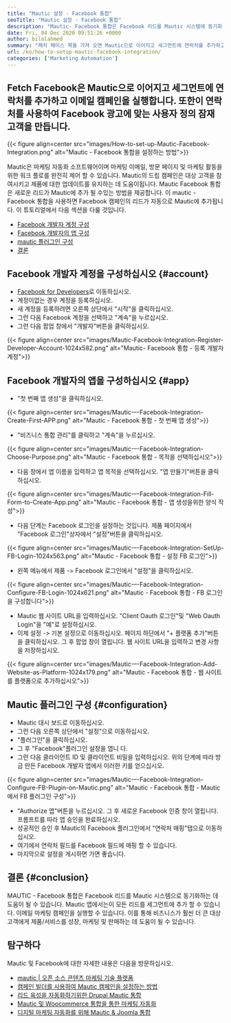 ```yaml
---
title: "Mautic 설정 - Facebook 통합" 
seoTitle: "Mautic 설정 - Facebook 통합" 
description: "Mautic- Facebook 통합은 Facebook 리드를 Mautic 시스템에 동기화 한 다음 마케팅 캠페인에 사용하는 데 도움이 될 수 있습니다." 
date: Fri, 04 Dec 2020 09:51:26 +0000
author: bilalahmed
summary: "페치 페이스 북을 가져 오면 Mautic으로 이어지고 세그먼트에 연락처를 추가하고 이메일 캠페인을 실행합니다. 또한이 연락처를 사용하여 Facebook 광고에 맞는 사용자 정의 잠재 고객을 만듭니다." 
url: /ko/how-to-setup-mautic-facebook-integration/
categories: ['Marketing Automation']
---
```


## Fetch Facebook은 Mautic으로 이어지고 세그먼트에 연락처를 추가하고 이메일 캠페인을 실행합니다. 또한이 연락처를 사용하여 Facebook 광고에 맞는 사용자 정의 잠재 고객을 만듭니다.

{{< figure align=center src="images/How-to-set-up-Mautic-Facebook-Integration.png" alt="Mautic - Facebook 통합을 설정하는 방법">}}

Mautic은 마케팅 자동화 소프트웨어이며 마케팅 이메일, 방문 페이지 및 마케팅 활동을위한 워크 플로를 완전히 제어 할 수 있습니다. Mautic의 드립 캠페인은 대상 고객을 참여시키고 제품에 대한 업데이트를 유지하는 데 도움이됩니다. Mautic Facebook 통합은 새로운 리드가 Mautic에 추가 될 수있는 방법을 제공합니다. 이 mautic - Facebook 통합을 사용하면 Facebook 캠페인의 리드가 자동으로 Mautic에 추가됩니다.
이 튜토리얼에서 다음 섹션을 다룰 것입니다.
  * [Facebook 개발자 계정 구성][1]
  * [Facebook 개발자의 앱 구성][2]
  * [mautic 플러그인 구성][3]
  * [결론][4]

## Facebook 개발자 계정을 구성하십시오 {#account}

  * [Facebook for Developers][5]로 이동하십시오.
  * 계정이없는 경우 계정을 등록하십시오.
  * 새 계정을 등록하려면 오른쪽 상단에서 "시작"을 클릭하십시오.
  * 그런 다음 Facebook 계정을 선택하고 "계속"을 누르십시오.
  * 그런 다음 팝업 창에서 "개발자"버튼을 클릭하십시오.

{{< figure align=center src="images/Mautic-Facebook-Integration-Register-Developer-Account-1024x582.png" alt="Mautic- Facebook 통합 - 등록 개발자 계정">}}


## Facebook 개발자의 앱을 구성하십시오 {#app}

  * "첫 번째 앱 생성"을 클릭하십시오.

{{< figure align=center src="images/Mautic-–-Facebook-Integration-Create-First-APP.png" alt="Mautic - Facebook 통합 - 첫 번째 앱 생성">}}

  * "비즈니스 통합 관리"를 클릭하고 "계속"을 누르십시오.

{{< figure align=center src="images/Mautic-–-Facebook-Integration-Choose-Purpose.png" alt="Mautic - Facebook 통합 - 목적을 선택하십시오">}}

  * 다음 창에서 앱 이름을 입력하고 앱 목적을 선택하십시오. "앱 만들기"버튼을 클릭하십시오.

{{< figure align=center src="images/Mautic-–-Facebook-Integration-Fill-Form-to-Create-App.png" alt="Mautic - Facebook 통합 - 앱 생성을위한 양식 작성">}}

  * 다음 단계는 Facebook 로그인을 설정하는 것입니다. 제품 페이지에서 "Facebook 로그인"상자에서 "설정"버튼을 클릭하십시오.

{{< figure align=center src="images/Mautic-–-Facebook-Integration-SetUp-FB-Login-1024x563.png" alt="Mautic - Facebook 통합 - 설정 FB 로그인">}}

  * 왼쪽 메뉴에서 제품 -> Facebook 로그인에서 "설정"을 클릭하십시오.

{{< figure align=center src="images/Mautic-–-Facebook-Integration-Configure-FB-Login-1024x621.png" alt="Mautic - Facebook 통합 - FB 로그인을 구성합니다">}}

  * Mautic 웹 사이트 URL을 입력하십시오. "Client Oauth 로그인"및 "Web Oauth Login"을 "예"로 설정하십시오.
  * 이제 설정 -> 기본 설정으로 이동하십시오. 페이지 하단에서 "+ 플랫폼 추가"버튼을 클릭하십시오. 그 후 팝업 창이 열립니다. 웹 사이트 URL을 입력하고 변경 사항을 저장하십시오.

{{< figure align=center src="images/Mautic-–-Facebook-Integration-Add-Website-as-Platform-1024x179.png" alt="Mautic - Facebook 통합 - 웹 사이트를 플랫폼으로 추가하십시오">}}


## Mautic 플러그인 구성 {#configuration}

  * Mautic 대시 보드로 이동하십시오.
  * 그런 다음 오른쪽 상단에서 "설정"으로 이동하십시오.
  * "플러그인"을 클릭하십시오.
  * 그 후 "Facebook"플러그인 설정을 엽니 다.
  * 그런 다음 클라이언트 ID 및 클라이언트 비밀을 입력하십시오. 위의 단계에 따라 방금 만든 Facebook 개발자 앱에서 이러한 키를 얻으십시오.

{{< figure align=center src="images/Mautic-–-Facebook-Integration-Configure-FB-Plugin-on-Mautic.png" alt="Mautic - Facebook 통합 - Mautic에서 FB 플러그인 구성">}}

  * "Authorize 앱"버튼을 누르십시오.
  그 후 새로운 Facebook 인증 창이 열립니다. 프롬프트를 따라 앱 승인을 완료하십시오.
  * 성공적인 승인 후 Mautic의 Facebook 플러그인에서 "연락처 매핑"탭으로 이동하십시오.
  * 여기에서 연락처 필드를 Facebook 필드에 매핑 할 수 있습니다.
  * 마지막으로 설정을 게시하면 가면 좋습니다.

## 결론 {#conclusion}

MAUTIC - Facebook 통합은 Facebook 리드를 Mautic 시스템으로 동기화하는 데 도움이 될 수 있습니다. Mautic 앱에서는이 모든 리드를 세그먼트에 추가 할 수 있습니다. 이메일 마케팅 캠페인을 실행할 수 있습니다. 이를 통해 비즈니스가 훨씬 더 큰 대상 고객에게 제품/서비스를 성장, 마케팅 및 판매하는 데 도움이 될 수 있습니다.

## 탐구하다
Mautic 및 Facebook에 대한 자세한 내용은 다음을 방문하십시오.
  * [mautic | 오픈 소스 콘텐츠 마케팅 기술 플랫폼][6]
  * [캠페인 빌더를 사용하여 Mautic 캠페인을 설정하는 방법][7]
  * [리드 육성을 자동화하기위한 Drupal Mautic 통합][8]
  * [Mautic 및 Woocommerce 통합을 통한 마케팅 자동화][9]
  * [디지털 마케팅 자동화를 위해 Mautic & Joomla 통합][10]



[1]: #account
[2]: #app
[3]: #configuration
[4]: #conclusion
[5]: https://developers.facebook.com/docs/apps#register
[6]: https://products.containerize.com/marketing-automation/mautic
[7]: https://blog.containerize.com/marketing-automation/how-to-setup-marketing-campaigns-using-mautic-campaign-builder/
[8]: https://blog.containerize.com/content-management/drupal-tutorial-automate-lead-growth-with-drupal-mautic/
[9]: https://blog.containerize.com/blogging/marketing-automation-using-mautic-and-wordpress-woocommerce/
[10]: https://blog.containerize.com/content-management/integrate-mautic-with-joomla-for-marketing-automation/
